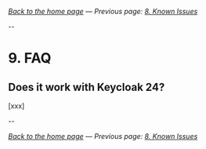 _[Back to the home page](../README.md)
— Previous page: [8. Known Issues](./Known_Issues.md)_

--

# 9. FAQ

## Does it work with Keycloak 24?

[xxx]

--

_[Back to the home page](../README.md)
— Previous page: [8. Known Issues](./Known_Issues.md)_

